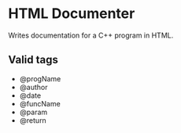 # HTML Documenter

Writes documentation for a C++ program in HTML.

## Valid tags
- @progName
- @author
- @date
- @funcName
- @param
- @return
